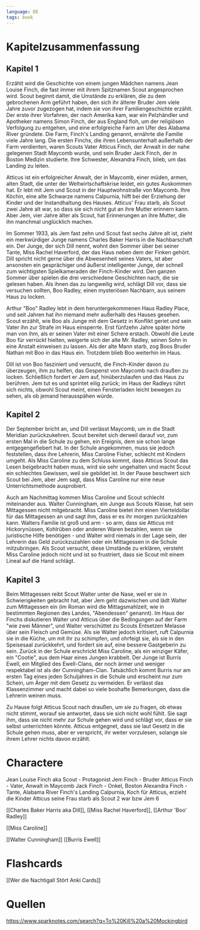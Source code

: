```yaml
---
language: DE
tags: book
---
```


# Kapitelzusammenfassung
## Kapitel 1
Erzählt wird die Geschichte von einem jungen Mädchen namens Jean Louise Finch, die fast immer mit ihrem Spitznamen Scout angesprochen wird. Scout beginnt damit, die Umstände zu erklären, die zu dem gebrochenen Arm geführt haben, den sich ihr älterer Bruder Jem viele Jahre zuvor zugezogen hat, indem sie von ihrer Familiengeschichte erzählt. Der erste ihrer Vorfahren, der nach Amerika kam, war ein Pelzhändler und Apotheker namens Simon Finch, der aus England floh, um der religiösen Verfolgung zu entgehen, und eine erfolgreiche Farm am Ufer des Alabama River gründete. Die Farm, Finch's Landing genannt, ernährte die Familie viele Jahre lang. Die ersten Finchs, die ihren Lebensunterhalt außerhalb der Farm verdienten, waren Scouts Vater Atticus Finch, der Anwalt in der nahe gelegenen Stadt Maycomb wurde, und sein Bruder Jack Finch, der in Boston Medizin studierte. Ihre Schwester, Alexandra Finch, blieb, um das Landing zu leiten.

Atticus ist ein erfolgreicher Anwalt, der in Maycomb, einer müden, armen, alten Stadt, die unter der Weltwirtschaftskrise leidet, ein gutes Auskommen hat. Er lebt mit Jem und Scout in der Hauptwohnstraße von Maycomb. Ihre Köchin, eine alte Schwarze namens Calpurnia, hilft bei der Erziehung der Kinder und der Instandhaltung des Hauses. Atticus' Frau starb, als Scout zwei Jahre alt war, so dass sie sich nicht gut an ihre Mutter erinnern kann. Aber Jem, vier Jahre älter als Scout, hat Erinnerungen an ihre Mutter, die ihn manchmal unglücklich machen.

Im Sommer 1933, als Jem fast zehn und Scout fast sechs Jahre alt ist, zieht ein merkwürdiger Junge namens Charles Baker Harris in die Nachbarschaft ein. Der Junge, der sich Dill nennt, wohnt den Sommer über bei seiner Tante, Miss Rachel Haverford, der das Haus neben dem der Finken gehört. Dill spricht nicht gerne über die Abwesenheit seines Vaters, ist aber ansonsten ein gesprächiger und äußerst intelligenter Junge, der schnell zum wichtigsten Spielkameraden der Finch-Kinder wird. Den ganzen Sommer über spielen die drei verschiedene Geschichten nach, die sie gelesen haben. Als ihnen das zu langweilig wird, schlägt Dill vor, dass sie versuchen sollten, Boo Radley, einen mysteriösen Nachbarn, aus seinem Haus zu locken.

Arthur "Boo" Radley lebt in dem heruntergekommenen Haus Radley Place, und seit Jahren hat ihn niemand mehr außerhalb des Hauses gesehen. Scout erzählt, wie Boo als Junge mit dem Gesetz in Konflikt geriet und sein Vater ihn zur Strafe im Haus einsperrte. Erst fünfzehn Jahre später hörte man von ihm, als er seinen Vater mit einer Schere erstach. Obwohl die Leute Boo für verrückt hielten, weigerte sich der alte Mr. Radley, seinen Sohn in eine Anstalt einweisen zu lassen. Als der alte Mann starb, zog Boos Bruder Nathan mit Boo in das Haus ein. Trotzdem blieb Boo weiterhin im Haus.

Dill ist von Boo fasziniert und versucht, die Finch-Kinder davon zu überzeugen, ihm zu helfen, das Gespenst von Maycomb nach draußen zu locken. Schließlich fordert er Jem auf, hinüberzulaufen und das Haus zu berühren. Jem tut es und sprintet eilig zurück; im Haus der Radleys rührt sich nichts, obwohl Scout meint, einen Fensterladen leicht bewegen zu sehen, als ob jemand herausspähen würde.

## Kapitel 2
Der September bricht an, und Dill verlässt Maycomb, um in die Stadt Meridian zurückzukehren. Scout bereitet sich derweil darauf vor, zum ersten Mal in die Schule zu gehen, ein Ereignis, dem sie schon lange entgegengefiebert hat. In der Schule angekommen, muss sie jedoch feststellen, dass ihre Lehrerin, Miss Caroline Fisher, schlecht mit Kindern umgeht. Als Miss Caroline zu dem Schluss kommt, dass Atticus Scout das Lesen beigebracht haben muss, wird sie sehr ungehalten und macht Scout ein schlechtes Gewissen, weil sie gebildet ist. In der Pause beschwert sich Scout bei Jem, aber Jem sagt, dass Miss Caroline nur eine neue Unterrichtsmethode ausprobiert.

Auch am Nachmittag kommen Miss Caroline und Scout schlecht miteinander aus. Walter Cunningham, ein Junge aus Scouts Klasse, hat sein Mittagessen nicht mitgebracht. Miss Caroline bietet ihm einen Vierteldollar für das Mittagessen an und sagt ihm, dass er es ihr morgen zurückzahlen kann. Walters Familie ist groß und arm - so arm, dass sie Atticus mit Hickorynüssen, Kohlrüben oder anderen Waren bezahlen, wenn sie juristische Hilfe benötigen - und Walter wird niemals in der Lage sein, der Lehrerin das Geld zurückzuzahlen oder ein Mittagessen in die Schule mitzubringen. Als Scout versucht, diese Umstände zu erklären, versteht Miss Caroline jedoch nicht und ist so frustriert, dass sie Scout mit einem Lineal auf die Hand schlägt.

## Kapitel 3

Beim Mittagessen reibt Scout Walter unter die Nase, weil er sie in Schwierigkeiten gebracht hat, aber Jem geht dazwischen und lädt Walter zum Mittagessen ein (im Roman wird die Mittagsmahlzeit, wie in bestimmten Regionen des Landes, "Abendessen" genannt). Im Haus der Finchs diskutieren Walter und Atticus über die Bedingungen auf der Farm "wie zwei Männer", und Walter verschüttet zu Scouts Entsetzen Melasse über sein Fleisch und Gemüse. Als sie Walter jedoch kritisiert, ruft Calpurnia sie in die Küche, um mit ihr zu schimpfen, und ohrfeigt sie, als sie in den Speisesaal zurückkehrt, und fordert sie auf, eine bessere Gastgeberin zu sein. Zurück in der Schule erschrickt Miss Caroline, als ein winziger Käfer, ein "Cootie", aus dem Haar eines Jungen krabbelt. Der Junge ist Burris Ewell, ein Mitglied des Ewell-Clans, der noch ärmer und weniger respektabel ist als der Cunningham-Clan. Tatsächlich kommt Burris nur am ersten Tag eines jeden Schuljahres in die Schule und erscheint nur zum Schein, um Ärger mit dem Gesetz zu vermeiden. Er verlässt das Klassenzimmer und macht dabei so viele boshafte Bemerkungen, dass die Lehrerin weinen muss.

Zu Hause folgt Atticus Scout nach draußen, um sie zu fragen, ob etwas nicht stimmt, worauf sie antwortet, dass sie sich nicht wohl fühlt. Sie sagt ihm, dass sie nicht mehr zur Schule gehen wird und schlägt vor, dass er sie selbst unterrichten könnte. Atticus entgegnet, dass sie laut Gesetz in die Schule gehen muss, aber er verspricht, ihr weiter vorzulesen, solange sie ihrem Lehrer nichts davon erzählt.

# Charactere
Jean Louise Finch aka Scout - Protagonist
Jem Finch - Bruder 
Atticus Finch - Vater, Anwalt in Maycomb
Jack Finch - Onkel, Boston
Alexandra Finch - Tante, Alabama River Finch's Landing
Calpurnia, Koch für Atticus, erzieht die Kinder
Atticus seine Frau starb als Scout 2 war bzw Jem 6


[[Charles Baker Harris aka Dill]],
[[Miss Rachel Haverford]], 
[[Arthur 'Boo' Radley]]

[[Miss Caroline]]

[[Walter Cunningham]]
[[Burris Ewell]]

# Flashcards
[[Wer die Nachtigall Stört Anki Cards]]

# Quellen
https://www.sparknotes.com/search?q=To%20Kill%20a%20Mockingbird

